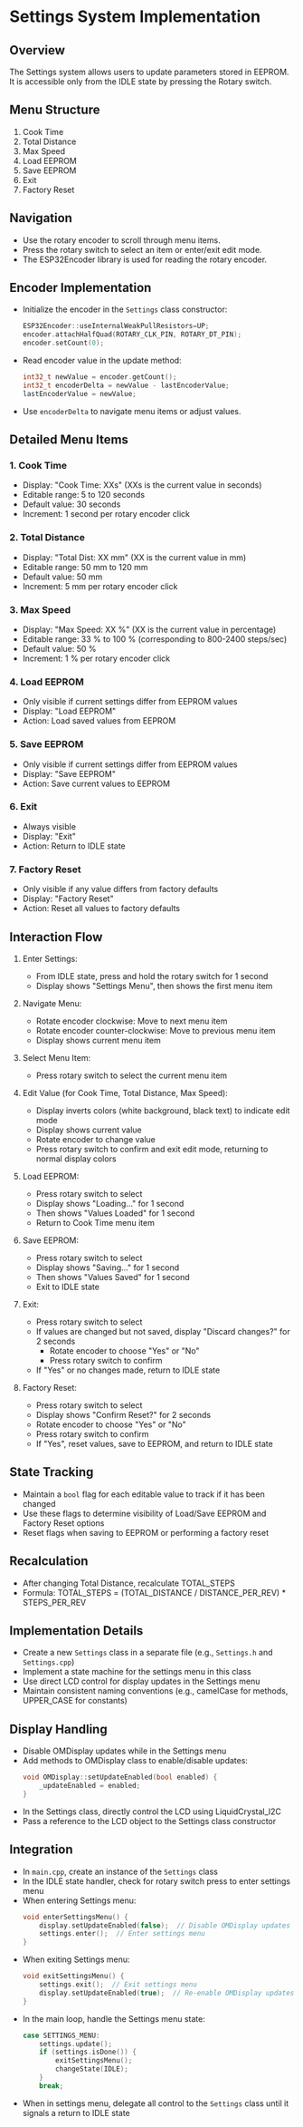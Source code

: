 # Settings System Implementation

## Overview
The Settings system allows users to update parameters stored in EEPROM. It is accessible only from the IDLE state by pressing the Rotary switch.

## Menu Structure
1. Cook Time
2. Total Distance
3. Max Speed
4. Load EEPROM
5. Save EEPROM
6. Exit
7. Factory Reset

## Navigation
- Use the rotary encoder to scroll through menu items.
- Press the rotary switch to select an item or enter/exit edit mode.
- The ESP32Encoder library is used for reading the rotary encoder.

## Encoder Implementation
- Initialize the encoder in the `Settings` class constructor:
  ```cpp
  ESP32Encoder::useInternalWeakPullResistors=UP;
  encoder.attachHalfQuad(ROTARY_CLK_PIN, ROTARY_DT_PIN);
  encoder.setCount(0);
  ```
- Read encoder value in the update method:
  ```cpp
  int32_t newValue = encoder.getCount();
  int32_t encoderDelta = newValue - lastEncoderValue;
  lastEncoderValue = newValue;
  ```
- Use `encoderDelta` to navigate menu items or adjust values.

## Detailed Menu Items

### 1. Cook Time
- Display: "Cook Time: XXs" (XXs is the current value in seconds)
- Editable range: 5 to 120 seconds
- Default value: 30 seconds
- Increment: 1 second per rotary encoder click

### 2. Total Distance
- Display: "Total Dist: XX mm" (XX is the current value in mm)
- Editable range: 50 mm to 120 mm
- Default value: 50 mm
- Increment: 5 mm per rotary encoder click

### 3. Max Speed
- Display: "Max Speed: XX %" (XX is the current value in percentage)
- Editable range: 33 % to 100 % (corresponding to 800-2400 steps/sec)
- Default value: 50 %
- Increment: 1 % per rotary encoder click

### 4. Load EEPROM
- Only visible if current settings differ from EEPROM values
- Display: "Load EEPROM"
- Action: Load saved values from EEPROM

### 5. Save EEPROM
- Only visible if current settings differ from EEPROM values
- Display: "Save EEPROM"
- Action: Save current values to EEPROM

### 6. Exit
- Always visible
- Display: "Exit"
- Action: Return to IDLE state

### 7. Factory Reset
- Only visible if any value differs from factory defaults
- Display: "Factory Reset"
- Action: Reset all values to factory defaults

## Interaction Flow

1. Enter Settings:
   - From IDLE state, press and hold the rotary switch for 1 second
   - Display shows "Settings Menu", then shows the first menu item

2. Navigate Menu:
   - Rotate encoder clockwise: Move to next menu item
   - Rotate encoder counter-clockwise: Move to previous menu item
   - Display shows current menu item

3. Select Menu Item:
   - Press rotary switch to select the current menu item

4. Edit Value (for Cook Time, Total Distance, Max Speed):
   - Display inverts colors (white background, black text) to indicate edit mode
   - Display shows current value
   - Rotate encoder to change value
   - Press rotary switch to confirm and exit edit mode, returning to normal display colors

5. Load EEPROM:
   - Press rotary switch to select
   - Display shows "Loading..." for 1 second
   - Then shows "Values Loaded" for 1 second
   - Return to Cook Time menu item

6. Save EEPROM:
   - Press rotary switch to select
   - Display shows "Saving..." for 1 second
   - Then shows "Values Saved" for 1 second
   - Exit to IDLE state

7. Exit:
   - Press rotary switch to select
   - If values are changed but not saved, display "Discard changes?" for 2 seconds
     - Rotate encoder to choose "Yes" or "No"
     - Press rotary switch to confirm
   - If "Yes" or no changes made, return to IDLE state

8. Factory Reset:
   - Press rotary switch to select
   - Display shows "Confirm Reset?" for 2 seconds
   - Rotate encoder to choose "Yes" or "No"
   - Press rotary switch to confirm
   - If "Yes", reset values, save to EEPROM, and return to IDLE state

## State Tracking
- Maintain a `bool` flag for each editable value to track if it has been changed
- Use these flags to determine visibility of Load/Save EEPROM and Factory Reset options
- Reset flags when saving to EEPROM or performing a factory reset

## Recalculation
- After changing Total Distance, recalculate TOTAL_STEPS
- Formula: TOTAL_STEPS = (TOTAL_DISTANCE / DISTANCE_PER_REV) * STEPS_PER_REV

## Implementation Details
- Create a new `Settings` class in a separate file (e.g., `Settings.h` and `Settings.cpp`)
- Implement a state machine for the settings menu in this class
- Use direct LCD control for display updates in the Settings menu
- Maintain consistent naming conventions (e.g., camelCase for methods, UPPER_CASE for constants)

## Display Handling
- Disable OMDisplay updates while in the Settings menu
- Add methods to OMDisplay class to enable/disable updates:
  ```cpp
  void OMDisplay::setUpdateEnabled(bool enabled) {
      _updateEnabled = enabled;
  }
  ```
- In the Settings class, directly control the LCD using LiquidCrystal_I2C
- Pass a reference to the LCD object to the Settings class constructor

## Integration
- In `main.cpp`, create an instance of the `Settings` class
- In the IDLE state handler, check for rotary switch press to enter settings menu
- When entering Settings menu:
  ```cpp
  void enterSettingsMenu() {
      display.setUpdateEnabled(false);  // Disable OMDisplay updates
      settings.enter();  // Enter settings menu
  }
  ```
- When exiting Settings menu:
  ```cpp
  void exitSettingsMenu() {
      settings.exit();  // Exit settings menu
      display.setUpdateEnabled(true);  // Re-enable OMDisplay updates
  }
  ```
- In the main loop, handle the Settings menu state:
  ```cpp
  case SETTINGS_MENU:
      settings.update();
      if (settings.isDone()) {
          exitSettingsMenu();
          changeState(IDLE);
      }
      break;
  ```
- When in settings menu, delegate all control to the `Settings` class until it signals a return to IDLE state
